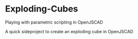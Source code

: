 # Exploding-Cubes
Playing with parametric scripting in OpenJSCAD

A quick sideproject to create an exploding cube in OpenJSCAD
